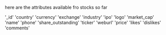 here are the attributes available fro stocks so far

'_id'
'country'
'currency'
'exchange'
'industry'
'ipo'
'logo'
'market_cap'
'name'
'phone'
'share_outstanding'
'ticker'
'weburl'
'price'
'likes'
'dislikes'
'comments'
